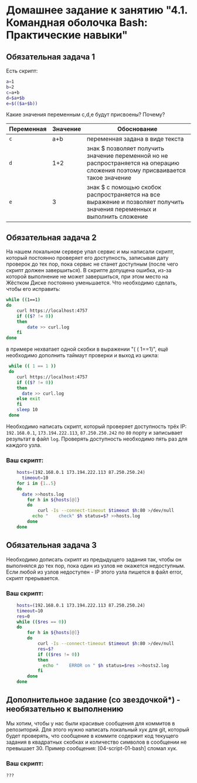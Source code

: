 # Домашнее задание к занятию "4.1. Командная оболочка Bash: Практические навыки"

## Обязательная задача 1

Есть скрипт:
```bash
a=1
b=2
c=a+b
d=$a+$b
e=$(($a+$b))
```

Какие значения переменным c,d,e будут присвоены? Почему?

| Переменная  | Значение | Обоснование |
| ------------- | ------------- | ------------- |
| `c`  | a+b  | переменная задана в виде текста |
| `d`  | 1+2  | знак $ позволяет получить значение переменной но не распространяется на операцию сложения поэтому присваивается такое значение |
| `e`  | 3    | знак $ с помощью скобок распространяется на все выражение и позволяет получить значения переменных и выполнить сложение |


## Обязательная задача 2
На нашем локальном сервере упал сервис и мы написали скрипт, который постоянно проверяет его доступность, записывая дату проверок до тех пор, пока сервис не станет доступным (после чего скрипт должен завершиться). В скрипте допущена ошибка, из-за которой выполнение не может завершиться, при этом место на Жёстком Диске постоянно уменьшается. Что необходимо сделать, чтобы его исправить:
```bash
while ((1==1)
do
	curl https://localhost:4757
	if (($? != 0))
	then
		date >> curl.log
	fi
done
```
в примере нехватает одной скобки в выражении "( ( 1==1)", ещё необходимо дополнить таймаут проверки и выход из цикла:  
```bash
 while (( 1 == 1 ))  
 do  
    curl https://localhost:4757  
    if (($? != 0))  
    then  
      date >> curl.log  
    else exit  
    fi  
    sleep 10  
 done
```
Необходимо написать скрипт, который проверяет доступность трёх IP: `192.168.0.1`, `173.194.222.113`, `87.250.250.242` по `80` порту и записывает результат в файл `log`. Проверять доступность необходимо пять раз для каждого узла.

### Ваш скрипт:
```bash
    hosts=(192.168.0.1 173.194.222.113 87.250.250.24)  
      timeout=10  
    for i in {1..5}  
    do  
      date >>hosts.log  
        for h in ${hosts[@]}  
        do  
	        curl -Is --connect-timeout $timeout $h:80 >/dev/null  
          echo "    check" $h status=$? >>hosts.log  
        done  
    done 
```

## Обязательная задача 3
Необходимо дописать скрипт из предыдущего задания так, чтобы он выполнялся до тех пор, пока один из узлов не окажется недоступным. Если любой из узлов недоступен - IP этого узла пишется в файл error, скрипт прерывается.

### Ваш скрипт:
```bash
    hosts=(192.168.0.1 173.194.222.113 87.250.250.24)
    timeout=10
    res=0
    while (($res == 0))
    do
        for h in ${hosts[@]}
        do
	        curl -Is --connect-timeout $timeout $h:80 >/dev/null
	        res=$?
	        if (($res != 0))
	        then
	          echo "    ERROR on " $h status=$res >>hosts2.log
	        fi
        done
    done
```

## Дополнительное задание (со звездочкой*) - необязательно к выполнению

Мы хотим, чтобы у нас были красивые сообщения для коммитов в репозиторий. Для этого нужно написать локальный хук для git, который будет проверять, что сообщение в коммите содержит код текущего задания в квадратных скобках и количество символов в сообщении не превышает 30. Пример сообщения: \[04-script-01-bash\] сломал хук.

### Ваш скрипт:
```bash
???
```
